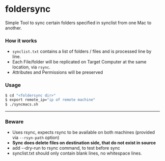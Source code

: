 # foldersync

Simple Tool to sync certain folders specified in synclist from one Mac to another. 

### How it works
- `synclist.txt` contains a list of folders / files and is processed line by line.
- Each File/folder will be replicated on Target Computer at the same location, via `rsync`.
- Attributes and Permissions will be preserved

### Usage
```bash
$ cd "<foldersync dir>"
$ export remote_ip="ip of remote machine"
$ ./syncmacs.sh
```
---
### Beware
- Uses rsync, expects rsync to be available on both machines (provided via `--rsyn-path` option)
- **Sync does delete files on destination side, that do not exist in source**
- add --dry-run to rsync command, to test before sync
- synclist.txt should only contain blank lines, no whitespace lines.
